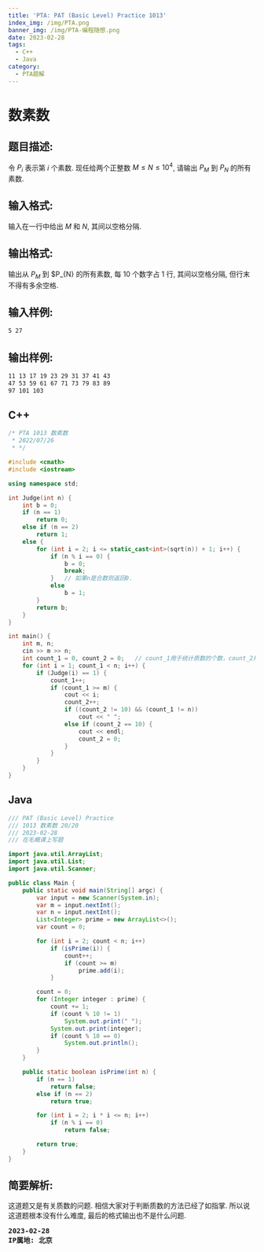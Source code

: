 ```yaml
---
title: 'PTA: PAT (Basic Level) Practice 1013'
index_img: /img/PTA.png
banner_img: /img/PTA-编程随想.png
date: 2023-02-28
tags:
  - C++
  - Java
category:
  - PTA题解
---
```


# 数素数

## 题目描述: 
令 $P_{i}$ 表示第 $i$ 个素数. 现任给两个正整数 $M \leq N \leq 10^{4}$, 请输出 $P_{M}$ 到 $P_{N}$ 的所有素数.

## 输入格式: 
输入在一行中给出 $M$ 和 $N$, 其间以空格分隔.

## 输出格式:
输出从 $P_{M}$ 到 $P_{N} 的所有素数, 每 10 个数字占 1 行, 其间以空格分隔, 但行末不得有多余空格.

## 输入样例:
```txt
5 27
```

## 输出样例:
```txt
11 13 17 19 23 29 31 37 41 43
47 53 59 61 67 71 73 79 83 89
97 101 103
```

## C++
```cpp
/* PTA 1013 数素数
 * 2022/07/26
 * */

#include <cmath>
#include <iostream>

using namespace std;

int Judge(int n) {
    int b = 0;
    if (n == 1)
        return 0;
    else if (n == 2)
        return 1;
    else {
        for (int i = 2; i <= static_cast<int>(sqrt(n)) + 1; i++) {
            if (n % i == 0) {
                b = 0;
                break;
            }   // 如果n是合数则返回0.
            else
                b = 1;
        }
        return b;
    }
}

int main() {
    int m, n;
    cin >> m >> n;
    int count_1 = 0, count_2 = 0;   // count_1用于统计质数的个数，count_2用于按格式输出
    for (int i = 1; count_1 < n; i++) {
        if (Judge(i) == 1) {
            count_1++;
            if (count_1 >= m) {
                cout << i;
                count_2++;
                if ((count_2 != 10) && (count_1 != n))
                    cout << " ";
                else if (count_2 == 10) {
                    cout << endl;
                    count_2 = 0;
                }
            }
        }
    }
}
```

## Java
```java
/// PAT (Basic Level) Practice
/// 1013 数素数 20/20
/// 2023-02-28
/// 在毛概课上写题

import java.util.ArrayList;
import java.util.List;
import java.util.Scanner;

public class Main {
    public static void main(String[] argc) {
        var input = new Scanner(System.in);
        var m = input.nextInt();
        var n = input.nextInt();
        List<Integer> prime = new ArrayList<>();
        var count = 0;

        for (int i = 2; count < n; i++)
            if (isPrime(i)) {
                count++;
                if (count >= m)
                    prime.add(i);
            }

        count = 0;
        for (Integer integer : prime) {
            count += 1;
            if (count % 10 != 1)
                System.out.print(" ");
            System.out.print(integer);
            if (count % 10 == 0)
                System.out.println();
        }
    }

    public static boolean isPrime(int n) {
        if (n == 1)
            return false;
        else if (n == 2)
            return true;

        for (int i = 2; i * i <= n; i++)
            if (n % i == 0)
                return false;

        return true;
    }
}
```

## 简要解析:
这道题又是有关质数的问题. 相信大家对于判断质数的方法已经了如指掌. 所以说这道题根本没有什么难度, 最后的格式输出也不是什么问题.

<pre class="note note-info">
<strong>2023-02-28</strong> 
<strong>IP属地: 北京</strong>
</pre>
